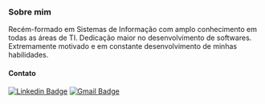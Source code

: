 <!DOCTYPE html>
<html lang="pt-br">
  
<body>
<h3>Sobre mim</h3>
<p>Recém-formado em Sistemas de Informação com amplo conhecimento em todas as áreas de TI. Dedicação maior no desenvolvimento de softwares. Extremamente
  motivado e em constante desenvolvimento de minhas habilidades.</p>

<h4>Contato</h4>

[![Linkedin Badge](https://img.shields.io/badge/-GabrielFrancisco-blue?style=flat-square&logo=Linkedin&logoColor=white&link=https://www.linkedin.com/in/gab-francisco)](https://www.linkedin.com/in/gab-francisco)
[![Gmail Badge](https://img.shields.io/badge/gabfrancisco46-D14836?style=flat-square&logo=gmail&logoColor=white&link=mailto:gabfrancisco46@gmail.com)](mailto:gabfrancisco46@gmail.com)

</body>
</html>




